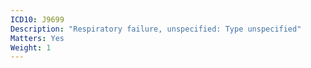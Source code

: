 ```yaml
---
ICD10: J9699
Description: "Respiratory failure, unspecified: Type unspecified"
Matters: Yes
Weight: 1
---
```


